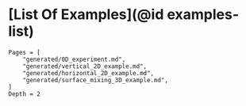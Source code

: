 # [List Of Examples](@id examples-list)

```@contents
Pages = [
    "generated/0D_experiment.md",
    "generated/vertical_2D_example.md",
    "generated/horizontal_2D_example.md",
    "generated/surface_mixing_3D_example.md",
]
Depth = 2
```
